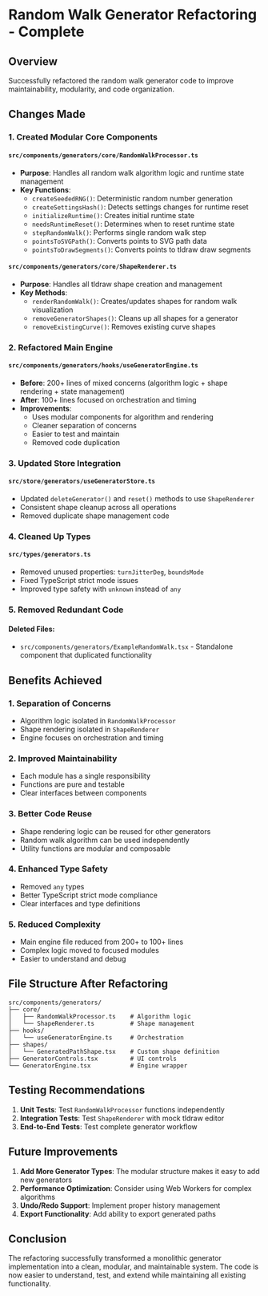 # Random Walk Generator Refactoring - Complete

## Overview
Successfully refactored the random walk generator code to improve maintainability, modularity, and code organization.

## Changes Made

### 1. Created Modular Core Components

#### `src/components/generators/core/RandomWalkProcessor.ts`
- **Purpose**: Handles all random walk algorithm logic and runtime state management
- **Key Functions**:
  - `createSeededRNG()`: Deterministic random number generation
  - `createSettingsHash()`: Detects settings changes for runtime reset
  - `initializeRuntime()`: Creates initial runtime state
  - `needsRuntimeReset()`: Determines when to reset runtime state
  - `stepRandomWalk()`: Performs single random walk step
  - `pointsToSVGPath()`: Converts points to SVG path data
  - `pointsToDrawSegments()`: Converts points to tldraw draw segments

#### `src/components/generators/core/ShapeRenderer.ts`
- **Purpose**: Handles all tldraw shape creation and management
- **Key Methods**:
  - `renderRandomWalk()`: Creates/updates shapes for random walk visualization
  - `removeGeneratorShapes()`: Cleans up all shapes for a generator
  - `removeExistingCurve()`: Removes existing curve shapes

### 2. Refactored Main Engine

#### `src/components/generators/hooks/useGeneratorEngine.ts`
- **Before**: 200+ lines of mixed concerns (algorithm logic + shape rendering + state management)
- **After**: 100+ lines focused on orchestration and timing
- **Improvements**:
  - Uses modular components for algorithm and rendering
  - Cleaner separation of concerns
  - Easier to test and maintain
  - Removed code duplication

### 3. Updated Store Integration

#### `src/store/generators/useGeneratorStore.ts`
- Updated `deleteGenerator()` and `reset()` methods to use `ShapeRenderer`
- Consistent shape cleanup across all operations
- Removed duplicate shape management code

### 4. Cleaned Up Types

#### `src/types/generators.ts`
- Removed unused properties: `turnJitterDeg`, `boundsMode`
- Fixed TypeScript strict mode issues
- Improved type safety with `unknown` instead of `any`

### 5. Removed Redundant Code

#### Deleted Files:
- `src/components/generators/ExampleRandomWalk.tsx` - Standalone component that duplicated functionality

## Benefits Achieved

### 1. **Separation of Concerns**
- Algorithm logic isolated in `RandomWalkProcessor`
- Shape rendering isolated in `ShapeRenderer`
- Engine focuses on orchestration and timing

### 2. **Improved Maintainability**
- Each module has a single responsibility
- Functions are pure and testable
- Clear interfaces between components

### 3. **Better Code Reuse**
- Shape rendering logic can be reused for other generators
- Random walk algorithm can be used independently
- Utility functions are modular and composable

### 4. **Enhanced Type Safety**
- Removed `any` types
- Better TypeScript strict mode compliance
- Clear interfaces and type definitions

### 5. **Reduced Complexity**
- Main engine file reduced from 200+ to 100+ lines
- Complex logic moved to focused modules
- Easier to understand and debug

## File Structure After Refactoring

```
src/components/generators/
├── core/
│   ├── RandomWalkProcessor.ts    # Algorithm logic
│   └── ShapeRenderer.ts          # Shape management
├── hooks/
│   └── useGeneratorEngine.ts     # Orchestration
├── shapes/
│   └── GeneratedPathShape.tsx    # Custom shape definition
├── GeneratorControls.tsx         # UI controls
└── GeneratorEngine.tsx           # Engine wrapper
```

## Testing Recommendations

1. **Unit Tests**: Test `RandomWalkProcessor` functions independently
2. **Integration Tests**: Test `ShapeRenderer` with mock tldraw editor
3. **End-to-End Tests**: Test complete generator workflow

## Future Improvements

1. **Add More Generator Types**: The modular structure makes it easy to add new generators
2. **Performance Optimization**: Consider using Web Workers for complex algorithms
3. **Undo/Redo Support**: Implement proper history management
4. **Export Functionality**: Add ability to export generated paths

## Conclusion

The refactoring successfully transformed a monolithic generator implementation into a clean, modular, and maintainable system. The code is now easier to understand, test, and extend while maintaining all existing functionality.
